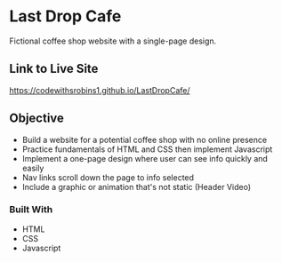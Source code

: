 # Last Drop Cafe

Fictional coffee shop website with a single-page design.

## Link to Live Site

https://codewithsrobins1.github.io/LastDropCafe/

## Objective

* Build a website for a potential coffee shop with no online presence
* Practice fundamentals of HTML and CSS then implement Javascript
* Implement a one-page design where user can see info quickly and easily
* Nav links scroll down the page to info selected
* Include a graphic or animation that's not static (Header Video)

### Built With

* HTML
* CSS
* Javascript
